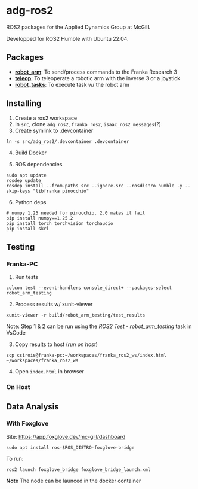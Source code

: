 # adg-ros2
ROS2 packages for the Applied Dynamics Group at McGill.

Developped for ROS2 Humble with Ubuntu 22.04. 

## Packages
* **[robot_arm](robot_arm/README.md)**: To send/process commands to the Franka Research 3
* **[teleop](teleop/README.md)**: To teleoperate a robotic arm with the inverse 3 or a joystick
* **[robot_tasks](robot_tasks/README.md)**: To execute task w/ the robot arm

## Installing
1. Create a ros2 workspace
2. In `src`, clone `adg_ros2`, `franka_ros2`, `isaac_ros2_messages`(?)
3. Create symlink to .devcontainer
```
ln -s src/adg_ros2/.devcontainer .devcontainer
```

4. Build Docker


5. ROS dependencies
```
sudo apt update
rosdep update
rosdep install --from-paths src --ignore-src --rosdistro humble -y --skip-keys "libfranka pinocchio"
```

6. Python deps
```
# numpy 1.25 needed for pinocchio. 2.0 makes it fail
pip install numpy==1.25.2 
pip install torch torchvision torchaudio 
pip install skrl
```

## Testing
### Franka-PC
1. Run tests
```
colcon test --event-handlers console_direct+ --packages-select robot_arm_testing
```

2. Process results w/ xunit-viewer
```
xunit-viewer -r build/robot_arm_testing/test_results
```

Note: Step 1 & 2 can be run using the *ROS2 Test - robot_arm_testing* task in VsCode

3. Copy results to host (*run on host*)
```
scp csirois@franka-pc:~/workspaces/franka_ros2_ws/index.html ~/workspaces/franka_ros2_ws
```

4. Open `index.html` in browser

### On Host

## Data Analysis
### With Foxglove
Site: https://app.foxglove.dev/mc-gill/dashboard

```download
sudo apt install ros-$ROS_DISTRO-foxglove-bridge
```

To run:
```
ros2 launch foxglove_bridge foxglove_bridge_launch.xml
```

**Note**
The node can be launced in the docker container